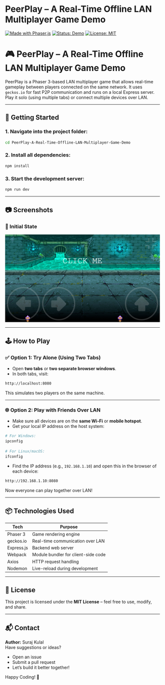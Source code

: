 # PeerPlay – A Real-Time Offline LAN Multiplayer Game Demo

[![Made with Phaser.js](https://img.shields.io/badge/Made%20with-Phaser.js-blue?style=for-the-badge)](https://phaser.io/)
[![Status: Demo](https://img.shields.io/badge/Status-Demo-orange?style=for-the-badge)]()
[![License: MIT](https://img.shields.io/badge/License-MIT-green?style=for-the-badge)](LICENSE)

# 🎮 PeerPlay – A Real-Time Offline LAN Multiplayer Game Demo

PeerPlay is a Phaser 3-based LAN multiplayer game that allows real-time gameplay between players connected on the same network. It uses `geckos.io` for fast P2P communication and runs on a local Express server. Play it solo (using multiple tabs) or connect multiple devices over LAN.

---

## 🚀 Getting Started

### 1. Navigate into the project folder:

```bash
cd PeerPlay-A-Real-Time-Offline-LAN-Multiplayer-Game-Demo
```

### 2. Install all dependencies:

```bash
npm install
```

### 3. Start the development server:

```bash
npm run dev
```

---

## 📷 Screenshots

### 🔗 Initial State
![Local device after generating a connection offer](Image/yty.png)

---
## 🕹️ How to Play 

### ✅ Option 1: Try Alone (Using Two Tabs)

- Open **two tabs** or **two separate browser windows**.
- In both tabs, visit:

```bash
http://localhost:8080
```

This simulates two players on the same machine.

---

### 🌐 Option 2: Play with Friends Over LAN

- Make sure all devices are on the **same Wi-Fi** or **mobile hotspot**.
- Get your local IP address on the host system:

```bash
# For Windows:
ipconfig

# For Linux/macOS:
ifconfig
```

- Find the IP address (e.g., `192.168.1.10`) and open this in the browser of each device:

```bash
http://192.168.1.10:8080
```

Now everyone can play together over LAN!

---

## 📦 Technologies Used

| Tech        | Purpose                            |
|-------------|------------------------------------|
| Phaser 3    | Game rendering engine              |
| geckos.io   | Real-time communication over LAN   |
| Express.js  | Backend web server                 |
| Webpack     | Module bundler for client-side code|
| Axios       | HTTP request handling              |
| Nodemon     | Live-reload during development     |

---

## 📝 License

This project is licensed under the **MIT License** – feel free to use, modify, and share.

---

## 📬 Contact

**Author:** Suraj Kulal  
Have suggestions or ideas?  
- Open an issue  
- Submit a pull request  
- Let’s build it better together!

Happy Coding! 🎉
